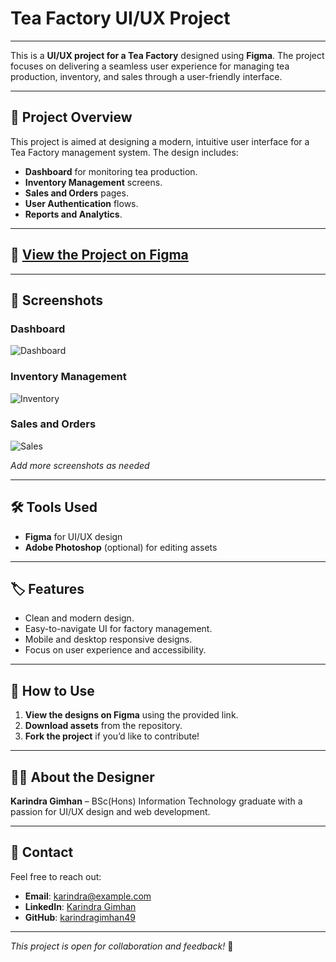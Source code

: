 # Tea Factory UI/UX Project

---

This is a **UI/UX project for a Tea Factory** designed using **Figma**. The project focuses on delivering a seamless user experience for managing tea production, inventory, and sales through a user-friendly interface.

---

## 📌 Project Overview  
This project is aimed at designing a modern, intuitive user interface for a Tea Factory management system. The design includes:

- **Dashboard** for monitoring tea production.  
- **Inventory Management** screens.  
- **Sales and Orders** pages.  
- **User Authentication** flows.  
- **Reports and Analytics**.

---

## 🔗 [View the Project on Figma](https://figma.com/community/link-to-your-project)  

---

## 📸 Screenshots  

### Dashboard  
![Dashboard](https://github.com/karindragimhan49/UI-UX--Figma/blob/9de6aad4988a5dc25e3b72b2dbb7155eeae4c819/Frame%205.png)  

### Inventory Management  
![Inventory](path/to/your/inventory-image.jpg)  

### Sales and Orders  
![Sales](path/to/your/sales-image.jpg)  

*Add more screenshots as needed*

---

## 🛠️ Tools Used  
- **Figma** for UI/UX design  
- **Adobe Photoshop** (optional) for editing assets  

---

## 🏷️ Features  
- Clean and modern design.  
- Easy-to-navigate UI for factory management.  
- Mobile and desktop responsive designs.  
- Focus on user experience and accessibility.

---

## 📄 How to Use  
1. **View the designs on Figma** using the provided link.  
2. **Download assets** from the repository.  
3. **Fork the project** if you’d like to contribute!  

---

## 🧑‍💻 About the Designer  
**Karindra Gimhan** – BSc(Hons) Information Technology graduate with a passion for UI/UX design and web development.

---

## 📧 Contact  
Feel free to reach out:  
- **Email**: [karindra@example.com](mailto:karindra@example.com)  
- **LinkedIn**: [Karindra Gimhan](https://linkedin.com/in/karindragimhan)  
- **GitHub**: [karindragimhan49](https://github.com/karindragimhan49)  

---  
*This project is open for collaboration and feedback!* 🚀

